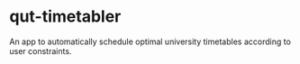 # qut-timetabler
An app to automatically schedule optimal university timetables according to user constraints.
